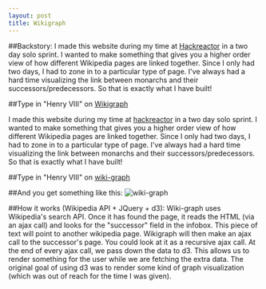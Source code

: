 ```yaml
---
layout: post
title: Wikigraph
---
```

##Backstory:
I made this website during my time at [Hackreactor](www.hackreactor.com) in 
a two day solo sprint. I wanted to make something that gives you a higher order view 
of how different Wikipedia pages are linked together. Since I only had two days, I had to zone in to a particular type of page. I've always had a hard time visualizing the link between monarchs and their successors/predecessors. So that is exactly what I have built!

##Type in "Henry VIII" on [Wikigraph](https://tscheys.github.io/wiki-graph)

I made this website during my time at [hackreactor](www.hackreactor.com) in 
a two day solo sprint. I wanted to make something that gives you a higher order view 
of how different Wikipedia pages are linked together. Since I only had two days, I had to zone in to a particular type of page. I've always had a hard time visualizing the link between monarchs and their successors/predecessors. So that is exactly what I have built!

##Type in "Henry VIII" on [wiki-graph](tscheys.github.io/wiki-graph)

##And you get something like this: 
![wiki-graph](https://tscheys.github.io/images/wikiGraph.png)

##How it works (Wikipedia API + JQuery + d3):
Wiki-graph uses Wikipedia's search API. Once it has found the page, it reads the HTML (via an ajax call) and looks for the "successor" field in the infobox. This piece of text will point to another wikipedia page. Wikigraph will then make an ajax call to the successor's page. You could look at it as a recursive ajax call. At the end of every ajax call, we pass down the data to d3. This allows us to render something for the user while we are fetching the extra data. The original goal of using d3 was to render some kind of graph visualization (which was out of reach for the time I was given). 


